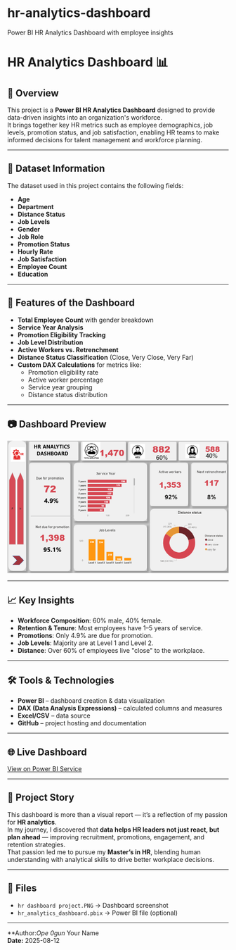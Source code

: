 # hr-analytics-dashboard
Power BI HR Analytics Dashboard with employee insights
# HR Analytics Dashboard 📊

## 📌 Overview
This project is a **Power BI HR Analytics Dashboard** designed to provide data-driven insights into an organization's workforce.  
It brings together key HR metrics such as employee demographics, job levels, promotion status, and job satisfaction, enabling HR teams to make informed decisions for talent management and workforce planning.


---

## 📂 Dataset Information
The dataset used in this project contains the following fields:

- **Age**
- **Department**
- **Distance Status**
- **Job Levels**
- **Gender**
- **Job Role**
- **Promotion Status**
- **Hourly Rate**
- **Job Satisfaction**
- **Employee Count**
- **Education**

---

## 🚀 Features of the Dashboard
- **Total Employee Count** with gender breakdown
- **Service Year Analysis**
- **Promotion Eligibility Tracking**
- **Job Level Distribution**
- **Active Workers vs. Retrenchment**
- **Distance Status Classification** (Close, Very Close, Very Far)
- **Custom DAX Calculations** for metrics like:
  - Promotion eligibility rate
  - Active worker percentage
  - Service year grouping
  - Distance status distribution

---

## 📷 Dashboard Preview
![HR Dashboard](hr%20dashboard%20project.PNG)

---

## 📈 Key Insights
- **Workforce Composition**: 60% male, 40% female.
- **Retention & Tenure**: Most employees have 1–5 years of service.
- **Promotions**: Only 4.9% are due for promotion.
- **Job Levels**: Majority are at Level 1 and Level 2.
- **Distance**: Over 60% of employees live "close" to the workplace.

---

## 🛠 Tools & Technologies
- **Power BI** – dashboard creation & data visualization
- **DAX (Data Analysis Expressions)** – calculated columns and measures
- **Excel/CSV** – data source
- **GitHub** – project hosting and documentation

---

## 🌐 Live Dashboard
[View on Power BI Service](<Insert Power BI Share Link Here>)

---

## 📜 Project Story
This dashboard is more than a visual report — it’s a reflection of my passion for **HR analytics**.  
In my journey, I discovered that **data helps HR leaders not just react, but plan ahead** — improving recruitment, promotions, engagement, and retention strategies.  
That passion led me to pursue my **Master’s in HR**, blending human understanding with analytical skills to drive better workplace decisions.

---

## 📁 Files
- `hr dashboard project.PNG` → Dashboard screenshot
- `hr_analytics_dashboard.pbix` → Power BI file (optional)

---

**Author:*Ope 0gun* Your Name  
**Date:** 2025-08-12  
